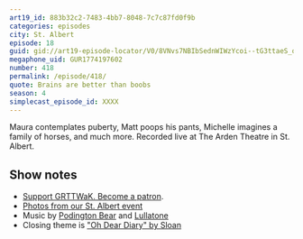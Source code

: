 ```yaml
---
art19_id: 883b32c2-7483-4bb7-8048-7c7c87fd0f9b
categories: episodes
city: St. Albert
episode: 18
guid: gid://art19-episode-locator/V0/8VNvs7NBIbSednWIWzYcoi--tG3ttaeS_qTb2rbW5q0
megaphone_uid: GUR1774197602
number: 418
permalink: /episode/418/
quote: Brains are better than boobs
season: 4
simplecast_episode_id: XXXX
---
```


Maura contemplates puberty, Matt poops his pants, Michelle imagines a family of horses, and much more. Recorded live at The Arden Theatre in St. Albert.

## Show notes
* [Support GRTTWaK. Become a patron](https://grownupsreadthingstheywroteaskids.com/support/?utm_source=podcast&utm_medium=referral&utm_campaign=418).
* [Photos from our St. Albert event](https://www.facebook.com/media/set/?set=a.10155037774048600.1073741899.121054468599&type=1&l=f58c6d2ae6)
* Music by [Podington Bear](https://geo.itunes.apple.com/us/artist/podington-bear/id250459572?at=10lR7u&mt=1&app=music) and [Lullatone](https://geo.itunes.apple.com/us/artist/lullatone/id34467705?at=10lR7u&mt=1&app=music)
* Closing theme is ["Oh Dear Diary" by Sloan](http://sloan.spinshop.com/details/9850)